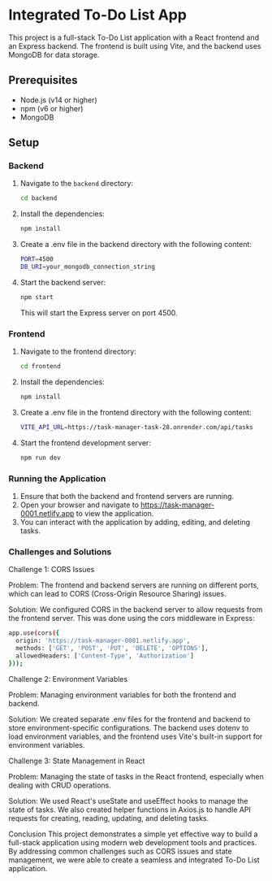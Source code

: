# Integrated To-Do List App

This project is a full-stack To-Do List application with a React frontend and an Express backend. The frontend is built using Vite, and the backend uses MongoDB for data storage.

## Prerequisites

- Node.js (v14 or higher)
- npm (v6 or higher)
- MongoDB

## Setup

### Backend

1. Navigate to the `backend` directory:
   ```sh
   cd backend
    ```
2. Install the dependencies:
   ```sh
   npm install
    ```
3. Create a .env file in the backend directory with the following content:
   ```sh
   PORT=4500
   DB_URI=your_mongodb_connection_string
   ```
4. Start the backend server:
    ```sh
    npm start
    ```
    This will start the Express server on port 4500.

### Frontend

1. Navigate to the frontend directory:
    ```sh
    cd frontend
    ```
2. Install the dependencies:
    ```sh
    npm install
    ```

3. Create a .env file in the frontend directory with the following content:

    ```sh
    VITE_API_URL=https://task-manager-task-28.onrender.com/api/tasks
    ```

4. Start the frontend development server:

    ```sh
    npm run dev
    ```

### Running the Application
1. Ensure that both the backend and frontend servers are running.
2. Open your browser and navigate to https://task-manager-0001.netlify.app to view the application.
3. You can interact with the application by adding, editing, and deleting tasks.

### Challenges and Solutions
Challenge 1: CORS Issues

Problem: The frontend and backend servers are running on different ports, which can lead to CORS (Cross-Origin Resource Sharing) issues.

Solution: We configured CORS in the backend server to allow requests from the frontend server. This was done using the cors middleware in Express:
```sh
app.use(cors({
  origin: 'https://task-manager-0001.netlify.app',
  methods: ['GET', 'POST', 'PUT', 'DELETE', 'OPTIONS'],
  allowedHeaders: ['Content-Type', 'Authorization']
}));
```

Challenge 2: Environment Variables

Problem: Managing environment variables for both the frontend and backend.

Solution: We created separate .env files for the frontend and backend to store environment-specific configurations. The backend uses dotenv to load environment variables, and the frontend uses Vite's built-in support for environment variables.

Challenge 3: State Management in React

Problem: Managing the state of tasks in the React frontend, especially when dealing with CRUD operations.

Solution: We used React's useState and useEffect hooks to manage the state of tasks. We also created helper functions in Axios.js to handle API requests for creating, reading, updating, and deleting tasks.

Conclusion
This project demonstrates a simple yet effective way to build a full-stack application using modern web development tools and practices. By addressing common challenges such as CORS issues and state management, we were able to create a seamless and integrated To-Do List application.